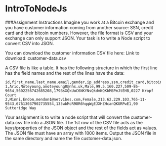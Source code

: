 # IntroToNodeJs

###Assignment Instructions
Imagine you work at a Bitcoin exchange and you have customer information coming from another source: SSN, credit card and their bitcoin numbers. However, the file format is CSV and your exchange can only support JSON. Your task is to write a Node script to convert CSV into JSON.

You can download the customer information CSV file here: Link to download: customer-data.csv

A CSV file is like a table. It has the following structure in which the first line has the field names and the rest of the lines have the data:

```
id,first_name,last_name,email,gender,ip_address,ssn,credit_card,bitcoin,street_address
1,Ario,Noteyoung,anoteyoung0@nhs.uk,Male,99.5.160.227,509-86-9654,5602256742685208,179BsXQkUuC6NKYNsQkdmKQKbMBPmJtEHB,0227 Kropf Court
2,Minni,Endon,mendon1@netvibes.com,Female,213.62.229.103,765-11-9543,67613037902735554,135wbMcR98R6hqqWgEJXHZHcanQKGRPwE1,90 Sutteridge Way
```

Your assignment is to write a node script that will convert the customer-data.csv file into a JSON file. The 1st row of the CSV file acts as the keys/properties of the JSON object and the rest of the fields act as values. The JSON file must have an array with 1000 items. Output the JSON file in the same directory and name the file customer-data.json.